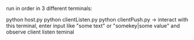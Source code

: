 run in order in 3 different terminals:

python host.py
python clientListen.py
python clientPush.py -> interact with this terminal, enter input like "some text" or "somekey|some value" and observe client listen teminal